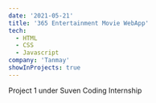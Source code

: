 ```yaml
---
date: '2021-05-21'
title: '365 Entertainment Movie WebApp'
tech:
  - HTML
  - CSS
  - Javascript
company: 'Tanmay'
showInProjects: true
---
```


Project 1 under Suven Coding Internship
